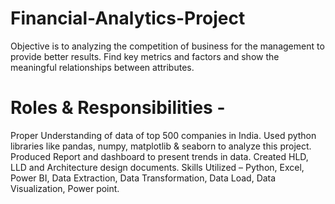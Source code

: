 # Financial-Analytics-Project
  Objective is to analyzing the competition of business for the management to provide better results.  Find key metrics and factors and show the meaningful relationships   between attributes. 
# Roles & Responsibilities -
   Proper Understanding of data of top 500 companies in India.
   Used python libraries like pandas, numpy, matplotlib & seaborn to analyze this project.
   Produced Report and dashboard to present trends in data. 
   Created HLD, LLD and Architecture design documents. 
Skills Utilized – Python, Excel, Power BI, Data Extraction, Data Transformation, Data Load, Data Visualization, Power point.
